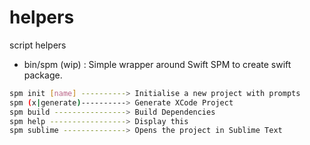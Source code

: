 # helpers
script helpers


* bin/spm (wip) : Simple wrapper around Swift SPM to create swift package.

```bash
spm init [name] ----------> Initialise a new project with prompts
spm (x|generate)----------> Generate XCode Project
spm build ----------------> Build Dependencies
spm help -----------------> Display this
spm sublime --------------> Opens the project in Sublime Text
```
